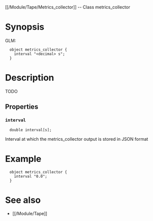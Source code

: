 [[/Module/Tape/Metrics_collector]] -- Class metrics_collector

# Synopsis

GLM:

~~~
  object metrics_collector {
    interval "<decimal> s";
  }
~~~

# Description

TODO

## Properties

### `interval`

~~~
  double interval[s];
~~~

Interval at which the metrics_collector output is stored in JSON format

# Example

~~~
  object metrics_collector {
    interval "0.0";
  }
~~~

# See also

* [[/Module/Tape]]

